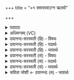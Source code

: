 +++
title = "०१ समास्त्वाऽग्न ऋतवो"

+++
<details><summary>पदपाठः</summary>

समाः॑। त्वा॒। अ॒ग्ने॒। ऋ॒तवः॑। व॒र्द्घ॒य॒न्तु। सं॒व॒त्स॒राः। ऋष॑यः। यानि॑। स॒त्या। सम्। दि॒व्येन॑। दी॒दि॒हि॒। रो॒च॒नेन॑। विश्वाः॑। आ। भा॒हि॒। प्र॒दिश॒ इति॑ प्र॒ऽदिशः॑। चत॑स्रः। १।
</details>

<details><summary>अधिमन्त्रम् (VC)</summary>

- अग्निर्देवता
- अग्निर्ऋषिः
- त्रिष्टुप्
- धैवतः
</details>

<details><summary>दयानन्द-सरस्वती (हि) - विषयः</summary>

अब सत्ताईसवें अध्याय का आरम्भ है, इसके प्रथम मन्त्र में आप्तों को कैसा आचरण करना चाहिये, इस विषय को कहा है ॥
</details>

<details><summary>दयानन्द-सरस्वती (हि) - पदार्थः</summary>

पदार्थान्वयभाषाः -  हे (अग्ने) विद्वन् ! (समाः) वर्ष (ऋतवः) शरद् आदि ऋतु (संवत्सराः) प्रभवादि संवत्सर (ऋषयः) मन्त्रों के अर्थ जाननेवाले विद्वान् और (यानि) जो (सत्या) कर्म हैं, वे (त्वा) आप को (वर्द्धयन्तु) बढ़ावें, जैसे अग्नि (दिव्येन) शुद्ध (रोचनेन) प्रकाश से (विश्वाः) सब (प्रदिशः) उत्तम गुणयुक्त (चतस्रः) चार दिशाओं को प्रकाशित करता है, वैसे विद्या की (सं, दीदिहि) सुन्दर प्रकार कामना कीजिये और न्याययुक्त धर्म का (आ, भाहि) अच्छे प्रकार प्रकाश कीजिये ॥१ ॥
</details>

<details><summary>दयानन्द-सरस्वती (हि) - भावार्थः</summary>

भावार्थभाषाः -  इस मन्त्र में वाचकलुप्तोपमालङ्कार है। आप्तपुरुषों को चाहिये कि सब काल में सत्य विद्या और उत्तम कामों का उपेदश करके सब शरीरधारियों के आरोग्य, पुष्टि, विद्या और सुशीलता को बढ़ावें, जैसे सूर्य अपने सन्मुख के पदार्थों को प्रकाशित करता है, वैसे सब मनुष्यों को शिक्षा से सदैव आनन्दित किया करें ॥१ ॥
</details>

<details><summary>दयानन्द-सरस्वती (सं) - विषयः</summary>

अथाप्तैः कथमाचरणीयमित्याह ॥
</details>

<details><summary>दयानन्द-सरस्वती (सं) - पदार्थः</summary>

पदार्थान्वयभाषाः -  हे अग्ने ! समा ऋतवः संवत्सरा ऋषयो यानि सत्या सन्ति, ते त्वा वर्द्धयन्तु। यथाऽग्निर्दिव्येन रोचनेन विश्वाश्चतस्रः प्रदिशः प्रकाशयति तथा विद्यां संदीदिहि। न्याय्यं धर्ममा भाहि ॥१ ॥
</details>

<details><summary>दयानन्द-सरस्वती (सं) - भावार्थः</summary>

भावार्थभाषाः -  अत्र वाचकलुप्तोपमालङ्कारः। आप्तैः सर्वदा सत्या विद्याः कर्माणि चोपदिश्य सर्वेषां शरीरिणामारोग्यपुष्टी विद्यासुशीले च वर्द्धनीये। यथा सूर्यः स्वसंनिहितान् प्रकाशयति तथा सर्वे मनुष्याः सुशिक्षया सदैवानन्दयितव्याः ॥१ ॥
</details>

<details><summary>सविता जोशी ← दयानन्दः (म) - भावार्थः</summary>

भावार्थभाषाः -  या मंत्रात वाचकलुप्तोपमालंकार आहे. आप्त पुरुषांनी सर्व काळी सत्य विद्या व उत्तम कर्म यांचा उपदेश करून सर्व लोकांचे आरोग्य, बल, विद्या व सुशीलता वाढवावी. जसा सूर्य सर्व पदार्थांना प्रकाशित करतो. तसे सर्व माणसंना शिक्षणाने सदैव आनंदित करावे.
</details>